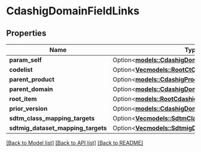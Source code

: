 # CdashigDomainFieldLinks

## Properties

Name | Type | Description | Notes
------------ | ------------- | ------------- | -------------
**param_self** | Option<[**models::CdashigDomainFieldRef**](CdashigDomainFieldRef.md)> |  | [optional]
**codelist** | Option<[**Vec<models::RootCtCodelistRefElement>**](RootCtCodelistRefElement.md)> |  | [optional]
**parent_product** | Option<[**models::CdashigProductRef**](CdashigProductRef.md)> |  | [optional]
**parent_domain** | Option<[**models::CdashigDomainRef**](CdashigDomainRef.md)> |  | [optional]
**root_item** | Option<[**models::RootCdashigDomainFieldRef**](RootCdashigDomainFieldRef.md)> |  | [optional]
**prior_version** | Option<[**models::CdashigDomainFieldRef**](CdashigDomainFieldRef.md)> |  | [optional]
**sdtm_class_mapping_targets** | Option<[**Vec<models::SdtmClassVariableRefTarget>**](SdtmClassVariableRefTarget.md)> |  | [optional]
**sdtmig_dataset_mapping_targets** | Option<[**Vec<models::SdtmigDatasetVariableRefTarget>**](SdtmigDatasetVariableRefTarget.md)> |  | [optional]

[[Back to Model list]](../README.md#documentation-for-models) [[Back to API list]](../README.md#documentation-for-api-endpoints) [[Back to README]](../README.md)


